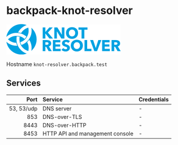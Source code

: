 # backpack-knot-resolver

![Knot Resolver](../../../doc/assets/logos/knot-resolver.png)

Hostname `knot-resolver.backpack.test`

## Services

| Port | Service | Credentials
| ---: | :------ | :----------
| 53, 53/udp | DNS server | -
| 853 | DNS-over-TLS | -
| 8443 | DNS-over-HTTP | -
| 8453 | HTTP API and management console | -
